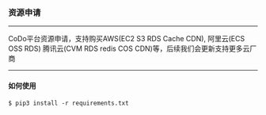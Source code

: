 ### 资源申请
----

CoDo平台资源申请，支持购买AWS(EC2 S3 RDS Cache CDN), 阿里云(ECS OSS RDS) 腾讯云(CVM RDS redis COS CDN)等，后续我们会更新支持更多云厂商

----

#### 如何使用
```
$ pip3 install -r requirements.txt
```
